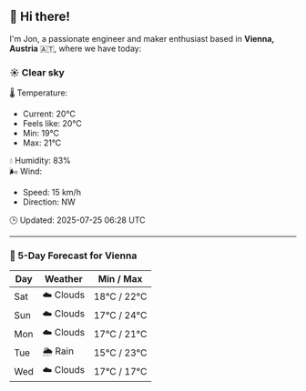 ## 👋 Hi there!

I'm Jon, a passionate engineer and maker enthusiast based in **Vienna, Austria** 🇦🇹, where we have today:

### ☀️ Clear sky 

🌡️ Temperature: 
* Current: 20°C
* Feels like: 20°C
* Min: 19°C 
* Max: 21°C  

💧 Humidity: 83%  
🌬️ Wind: 
* Speed: 15 km/h 
* Direction: NW  

🕒 Updated: 2025-07-25 06:28 UTC

---

### 📅 5-Day Forecast for Vienna

| Day | Weather | Min / Max |
|-----|---------|------------|
| Sat | ☁️ Clouds | 18°C / 22°C |
| Sun | ☁️ Clouds | 17°C / 24°C |
| Mon | ☁️ Clouds | 17°C / 21°C |
| Tue | 🌦️ Rain | 15°C / 23°C |
| Wed | ☁️ Clouds | 17°C / 17°C |
